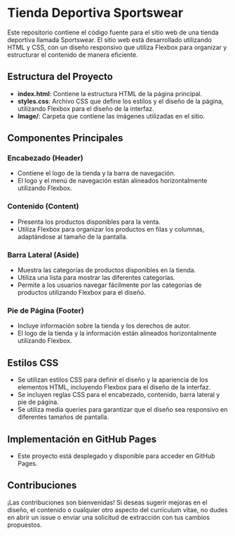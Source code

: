 # Tienda Deportiva Sportswear

Este repositorio contiene el código fuente para el sitio web de una tienda deportiva llamada Sportswear. El sitio web está desarrollado utilizando HTML y CSS, con un diseño responsivo que utiliza Flexbox para organizar y estructurar el contenido de manera eficiente.

## Estructura del Proyecto

- **index.html**: Contiene la estructura HTML de la página principal.
- **styles.css**: Archivo CSS que define los estilos y el diseño de la página, utilizando Flexbox para el diseño de la interfaz.
- **Image/**: Carpeta que contiene las imágenes utilizadas en el sitio.

## Componentes Principales

### Encabezado (Header)
- Contiene el logo de la tienda y la barra de navegación.
- El logo y el menú de navegación están alineados horizontalmente utilizando Flexbox.

### Contenido (Content)
- Presenta los productos disponibles para la venta.
- Utiliza Flexbox para organizar los productos en filas y columnas, adaptándose al tamaño de la pantalla.

### Barra Lateral (Aside)
- Muestra las categorías de productos disponibles en la tienda.
- Utiliza una lista para mostrar las diferentes categorías.
- Permite a los usuarios navegar fácilmente por las categorías de productos utilizando Flexbox para el diseño.

### Pie de Página (Footer)
- Incluye información sobre la tienda y los derechos de autor.
- El logo de la tienda y la información están alineados horizontalmente utilizando Flexbox.

## Estilos CSS

- Se utilizan estilos CSS para definir el diseño y la apariencia de los elementos HTML, incluyendo Flexbox para el diseño de la interfaz.
- Se incluyen reglas CSS para el encabezado, contenido, barra lateral y pie de página.
- Se utiliza media queries para garantizar que el diseño sea responsivo en diferentes tamaños de pantalla.

## Implementación en GitHub Pages
- Este proyecto está desplegado y disponible para acceder en GitHub Pages.

## Contribuciones
¡Las contribuciones son bienvenidas! Si deseas sugerir mejoras en el diseño, el contenido o cualquier otro aspecto del currículum vitae, no dudes en abrir un issue o enviar una solicitud de extracción con tus cambios propuestos.
